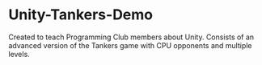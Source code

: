 # Unity-Tankers-Demo
Created to teach Programming Club members about Unity. Consists of an advanced version of the Tankers game with CPU opponents and multiple levels.
